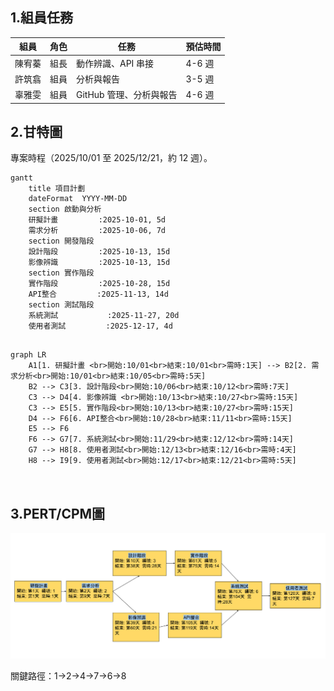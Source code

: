 
 
## 1.組員任務

| 組員   | 角色 | 任務                                                                 | 預估時間 |
|--------|------|--------------------------------------------------------------------------|----------|
| 陳宥蓁 | 組長 | 動作辨識、API 串接 | 4-6 週   | 
| 許筑翕 | 組員 | 分析與報告 | 3-5 週   | 
| 辜雅雯 | 組員 | GitHub 管理、分析與報告 | 4-6 週   |

## 2.甘特圖

專案時程（2025/10/01 至 2025/12/21，約 12 週）。

```mermaid
gantt
    title 項目計劃
    dateFormat  YYYY-MM-DD
    section 啟動與分析
    研擬計畫         :2025-10-01, 5d
    需求分析         :2025-10-06, 7d
    section 開發階段
    設計階段         :2025-10-13, 15d
    影像辨識         :2025-10-13, 15d
    section 實作階段
    實作階段         :2025-10-28, 15d
    API整合         :2025-11-13, 14d
    section 測試階段
    系統測試           :2025-11-27, 20d
    使用者測試         :2025-12-17, 4d
    

```

```mermaid
graph LR
    A1[1. 研擬計畫 <br>開始:10/01<br>結束:10/01<br>需時:1天] --> B2[2. 需求分析<br>開始:10/01<br>結束:10/05<br>需時:5天]
    B2 --> C3[3. 設計階段<br>開始:10/06<br>結束:10/12<br>需時:7天]
    C3 --> D4[4. 影像辨識 <br>開始:10/13<br>結束:10/27<br>需時:15天]
    C3 --> E5[5. 實作階段<br>開始:10/13<br>結束:10/27<br>需時:15天]
    D4 --> F6[6. API整合<br>開始:10/28<br>結束:11/11<br>需時:15天]
    E5 --> F6
    F6 --> G7[7. 系統測試<br>開始:11/29<br>結束:12/12<br>需時:14天]
    G7 --> H8[8. 使用者測試<br>開始:12/13<br>結束:12/16<br>需時:4天]
    H8 --> I9[9. 使用者測試<br>開始:12/17<br>結束:12/21<br>需時:5天]



```

## 3.PERT/CPM圖
![PERT Picture](pert.png "PERT圖")

關鍵路徑：1->2->4->7->6->8

